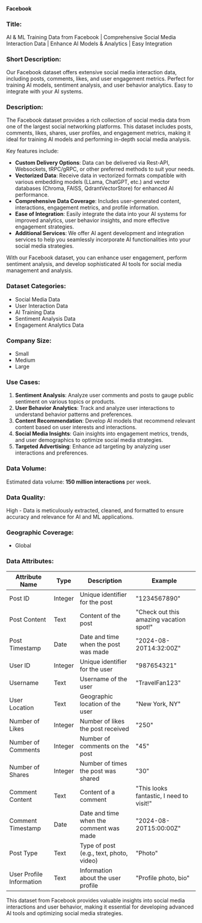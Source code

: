 #### Facebook

### Title:
AI & ML Training Data from Facebook | Comprehensive Social Media Interaction Data | Enhance AI Models & Analytics | Easy Integration

### Short Description:
Our Facebook dataset offers extensive social media interaction data, including posts, comments, likes, and user engagement metrics. Perfect for training AI models, sentiment analysis, and user behavior analytics. Easy to integrate with your AI systems.

### Description:
The Facebook dataset provides a rich collection of social media data from one of the largest social networking platforms. This dataset includes posts, comments, likes, shares, user profiles, and engagement metrics, making it ideal for training AI models and performing in-depth social media analysis.

Key features include:
- **Custom Delivery Options**: Data can be delivered via Rest-API, Websockets, tRPC/gRPC, or other preferred methods to suit your needs.
- **Vectorized Data**: Receive data in vectorized formats compatible with various embedding models (LLama, ChatGPT, etc.) and vector databases (Chroma, FAISS, QdrantVectorStore) for enhanced AI performance.
- **Comprehensive Data Coverage**: Includes user-generated content, interactions, engagement metrics, and profile information.
- **Ease of Integration**: Easily integrate the data into your AI systems for improved analytics, user behavior insights, and more effective engagement strategies.
- **Additional Services**: We offer AI agent development and integration services to help you seamlessly incorporate AI functionalities into your social media strategies.

With our Facebook dataset, you can enhance user engagement, perform sentiment analysis, and develop sophisticated AI tools for social media management and analysis.

### Dataset Categories:
- Social Media Data
- User Interaction Data
- AI Training Data
- Sentiment Analysis Data
- Engagement Analytics Data

### Company Size:
- Small
- Medium
- Large

### Use Cases:
1. **Sentiment Analysis**: Analyze user comments and posts to gauge public sentiment on various topics or products.
2. **User Behavior Analytics**: Track and analyze user interactions to understand behavior patterns and preferences.
3. **Content Recommendation**: Develop AI models that recommend relevant content based on user interests and interactions.
4. **Social Media Insights**: Gain insights into engagement metrics, trends, and user demographics to optimize social media strategies.
5. **Targeted Advertising**: Enhance ad targeting by analyzing user interactions and preferences.

### Data Volume:
Estimated data volume: **150 million interactions** per week.

### Data Quality:
High - Data is meticulously extracted, cleaned, and formatted to ensure accuracy and relevance for AI and ML applications.

### Geographic Coverage:
- Global

### Data Attributes:

| Attribute Name           | Type    | Description                                             | Example                                           |
|--------------------------|---------|---------------------------------------------------------|---------------------------------------------------|
| Post ID                  | Integer | Unique identifier for the post                         | "1234567890"                                      |
| Post Content             | Text    | Content of the post                                    | "Check out this amazing vacation spot!"          |
| Post Timestamp           | Date    | Date and time when the post was made                   | "2024-08-20T14:32:00Z"                           |
| User ID                  | Integer | Unique identifier for the user                         | "987654321"                                      |
| Username                 | Text    | Username of the user                                   | "TravelFan123"                                   |
| User Location            | Text    | Geographic location of the user                        | "New York, NY"                                   |
| Number of Likes          | Integer | Number of likes the post received                      | "250"                                             |
| Number of Comments       | Integer | Number of comments on the post                         | "45"                                              |
| Number of Shares         | Integer | Number of times the post was shared                    | "30"                                              |
| Comment Content          | Text    | Content of a comment                                   | "This looks fantastic, I need to visit!"         |
| Comment Timestamp        | Date    | Date and time when the comment was made                | "2024-08-20T15:00:00Z"                           |
| Post Type                | Text    | Type of post (e.g., text, photo, video)                 | "Photo"                                          |
| User Profile Information | Text    | Information about the user profile                     | "Profile photo, bio"                             |

This dataset from Facebook provides valuable insights into social media interactions and user behavior, making it essential for developing advanced AI tools and optimizing social media strategies.